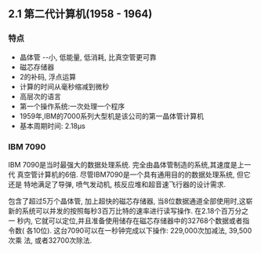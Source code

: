 ## 2.1 第二代计算机(1958 - 1964)

### 特点
- 晶体管 --小, 低能量, 低消耗, 比真空管更可靠
- 磁芯存储器
- 2的补码, 浮点运算
- 计算的时间从毫秒缩减到微秒
- 高层次的语言
- 第一个操作系统:一次处理一个程序
- 1959年,IBM的7000系列大型机是该公司的第一晶体管计算机
- 基本周期时间: 2.18μs

### IBM 7090
IBM 7090是当时最强大的数据处理系统. 完全由晶体管制造的系统,其速度是上一代
真空管计算机的6倍. 尽管IBM7090是一个具有通用目的的数据处理系统, 但它还是
特地满足了导弹, 喷气发动机, 核反应堆和超音速飞行器的设计需求.

包含了超过5万个晶体管, 加上超快的磁芯存储器, 当8位数据通道全部使用时,这崭
新的系统可以并发的按照每秒3百万比特的速率进行读写操作. 在2.18个百万分之一
秒内, 它就可以定位,并且准备使用储存在磁芯存储器中的32768个数据或者指令数(
各10位). 这台7090可以在一秒钟完成以下操作: 229,000次加减法, 39,500次乘
法, 或者32700次除法.